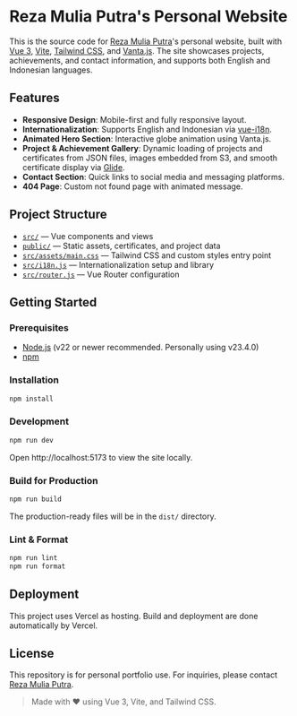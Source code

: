 # Reza Mulia Putra's Personal Website

This is the source code for [Reza Mulia Putra](https://realitaa.vercel.app)'s personal website, built with [Vue 3](https://vuejs.org/), [Vite](https://vitejs.dev/), [Tailwind CSS](https://tailwindcss.com/), and [Vanta.js](https://www.vantajs.com/). The site showcases projects, achievements, and contact information, and supports both English and Indonesian languages.

## Features

- **Responsive Design**: Mobile-first and fully responsive layout.
- **Internationalization**: Supports English and Indonesian via [vue-i18n](https://vue-i18n.intlify.dev/).
- **Animated Hero Section**: Interactive globe animation using Vanta.js.
- **Project & Achievement Gallery**: Dynamic loading of projects and certificates from JSON files, images embedded from S3, and smooth certificate display via [Glide](https://glidejs.com/).
- **Contact Section**: Quick links to social media and messaging platforms.
- **404 Page**: Custom not found page with animated message.

## Project Structure

- [`src/`](src/) — Vue components and views
- [`public/`](public/) — Static assets, certificates, and project data
- [`src/assets/main.css`](src/assets/main.css) — Tailwind CSS and custom styles entry point
- [`src/i18n.js`](src/i18n.js) — Internationalization setup and library
- [`src/router.js`](src/router.js) — Vue Router configuration

## Getting Started

### Prerequisites

- [Node.js](https://nodejs.org/) (v22 or newer recommended. Personally using v23.4.0)
- [npm](https://www.npmjs.com/)

### Installation

```sh
npm install
```

### Development

```sh
npm run dev
```

Open http://localhost:5173 to view the site locally.

### Build for Production

```sh
npm run build
```

The production-ready files will be in the `dist/` directory.

### Lint & Format

```sh
npm run lint
npm run format
```

## Deployment

This project uses Vercel as hosting. Build and deployment are done automatically by Vercel.

## License

This repository is for personal portfolio use. For inquiries, please contact [Reza Mulia Putra](https://linkedin.com/in/Realitaa).

> Made with ❤️ using Vue 3, Vite, and Tailwind CSS.
